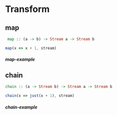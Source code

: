 # Transform

## map

```haskell
 map :: (a -> b) -> Stream a -> Stream b
 ```

```js
map(x => x + 1, stream)
```

##### map-example

## chain

```haskell
chain :: (a -> Stream b) -> Stream a -> Stream b
```

```js
chain(x => just(x + 1), stream)
```

##### chain-example
